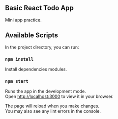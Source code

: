 ## Basic React Todo App

Mini app practice.

## Available Scripts

In the project directory, you can run:

### `npm install`

Install dependencies modules.

### `npm start`

Runs the app in the development mode.\
Open [http://localhost:3000](http://localhost:3000) to view it in your browser.

The page will reload when you make changes.\
You may also see any lint errors in the console.

